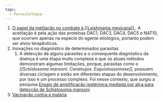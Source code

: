 ```yaml
---
tags:
  - Parasitologia
---
```

1. [O papel da metilação no combate à [[Leishmania mexicana]].](https://agencia.fapesp.br/pesquisa-da-unifesp-aponta-novos-alvos-para-o-tratamento-da-leishmaniose/41408). A acetilação é pela ação das proteínas DAC1, DAC3, DAC4, DAC5 e NAT10, que ocorrem apenas na espécie do agente etiológico, portanto podem ser alvos terapêuticos. 
2. Inovações no diagnóstico de determinados parasitas 
	1. A detecção de alguns parasitas e o consequente diagnóstico da doença é uma etapa muito complexa e que os atuais métodos demonstram algumas limitações, porque, parasitas como o *[[Schistosoma mansoni. Caramujos. Esquistossomose]]*, possuem diversas ciclagem e estão em diferentes etapas do desenvolvimento, por isso é um processo complexo. Foi nesse contexto, que surgiu a pesquisa [Ensaio de amplificação isotérmica mediada por alça para detecção de Schistosoma mansoni](https://agencia.fiocruz.br/tese-sobre-testes-para-diagnostico-de-infeccao-pelo-parasito-da-esquistossomose-e-premiada)
3. [Vacinação contra a malária](https://www.nature.com/articles/d41586-023-02048-z)